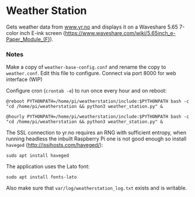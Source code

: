 # Weather Station
Gets weather data from www.yr.no and displays it on a Waveshare 5.65 7-color inch E-ink screen (https://www.waveshare.com/wiki/5.65inch_e-Paper_Module_(F)).

### Notes
Make a copy of `weather-base-config.conf` and rename the copy to `weather.conf`. Edit this file to configure. 
Connect via port 8000 for web interface (WIP)

Configure cron (`crontab -e`) to run once every hour and on reboot:

`@reboot PYTHONPATH=/home/pi/weatherstation/include:$PYTHONPATH bash -c "cd /home/pi/weatherstation && python3 weather_station.py" &`

`@hourly PYTHONPATH=/home/pi/weatherstation/include:$PYTHONPATH bash -c "cd /home/pi/weatherstation && python3 weather_station.py" &`

The SSL connection to yr.no requires an RNG with sufficient entropy, when running headless the inbuilt Raspberry Pi one is not good enough so install `haveged` (http://issihosts.com/haveged/):

`sudo apt install haveged`

The application uses the Lato font:

`sudo apt install fonts-lato`

Also make sure that `var/log/weatherstation_log.txt` exists and is writable.

